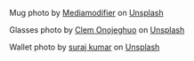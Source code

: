 Mug photo by <a href="https://unsplash.com/@mediamodifier?utm_content=creditCopyText&utm_medium=referral&utm_source=unsplash">Mediamodifier</a> on <a href="https://unsplash.com/photos/white-ceramic-mug-on-white-table-he_xuL-CyyI?utm_content=creditCopyText&utm_medium=referral&utm_source=unsplash">Unsplash</a>

Glasses photo by <a href="https://unsplash.com/@clemono?utm_content=creditCopyText&utm_medium=referral&utm_source=unsplash">Clem Onojeghuo</a> on <a href="https://unsplash.com/photos/black-framed-wayfarer-style-eyeglasses-on-wooden-surface-TI-mxzGbsmk?utm_content=creditCopyText&utm_medium=referral&utm_source=unsplash">Unsplash</a>

Wallet photo by <a href="https://unsplash.com/@aanoy_sks?utm_content=creditCopyText&utm_medium=referral&utm_source=unsplash">suraj kumar</a> on <a href="https://unsplash.com/photos/brown-leather-bifold-wallet-on-white-table-LBKDJI8Ernw?utm_content=creditCopyText&utm_medium=referral&utm_source=unsplash">Unsplash</a>
